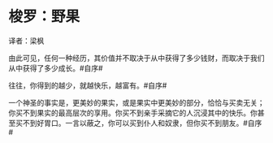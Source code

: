 <link href="../css/style.css" rel="stylesheet" type="text/css" />

# 梭罗：野果

<div class="p">

<span class="r">译者：梁枫</span>

由此可见，任何一种经历，其价值并不取决于从中获得了多少钱财，而取决于我们从中获得了多少成长。#自序#

往往，你得到的越少，就越快乐，越富有。#自序#

一个神圣的事实是，更美妙的果实，或是果实中更美妙的部分，恰恰与买卖无关；你买不到果实的最高层次的享用。你买不到亲手采摘它的人沉浸其中的快乐。你甚至买不到好胃口。一言以蔽之，你可以买到仆人和奴隶，但你买不到朋友。#自序#
